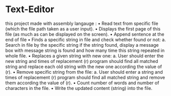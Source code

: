 # Text-Editor
this project made with assembly langauge :
• Read text from specific file (which the file path taken as a user input).
• Displays the first page of this file (as much as can be displayed on the screen).
• Append sentence at the end of file
• Finds a specific string in file and check whether found or not:
a. Search in file by the specific string if the string found, display a message box with message
string is found and how many time this string repeated in whole file.
• Replaces a given string with new one:
a. User should enter the new string and times of replacement (r) program should find all matched
string and replace each old string with the new one according the value of (r).
• Remove specific string from the file:
a. User should enter a string and times of replacement (r) program should find all matched string
and remove them according the value of (r).
• Count number of words and number of characters in the file.
• Write the updated content (string) into the file.
